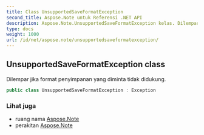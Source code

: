 ```yaml
---
title: Class UnsupportedSaveFormatException
second_title: Aspose.Note untuk Referensi .NET API
description: Aspose.Note.UnsupportedSaveFormatException kelas. Dilempar jika format penyimpanan yang diminta tidak didukung.
type: docs
weight: 1000
url: /id/net/aspose.note/unsupportedsaveformatexception/
---
```

## UnsupportedSaveFormatException class

Dilempar jika format penyimpanan yang diminta tidak didukung.

```csharp
public class UnsupportedSaveFormatException : Exception
```

### Lihat juga

* ruang nama [Aspose.Note](../../aspose.note/)
* perakitan [Aspose.Note](../../)



